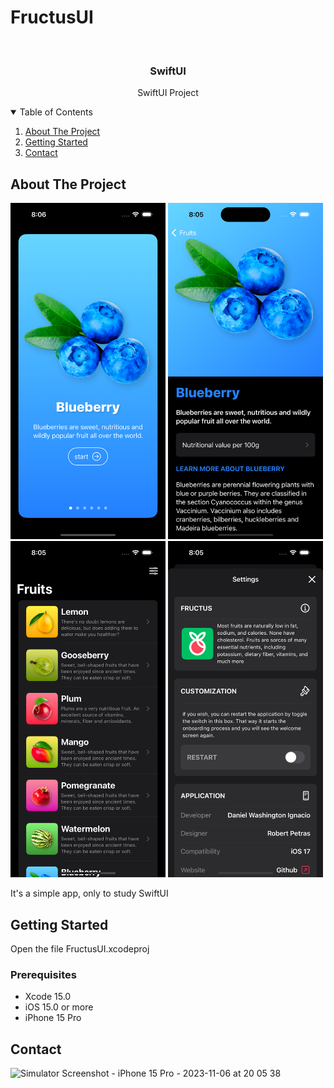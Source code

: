 # FructusUI

<!-- PROJECT LOGO -->
<br />
<p align="center">

  <h3 align="center">SwiftUI</h3>
  <p align="center">
    SwiftUI Project 
  </p>
</p>



<!-- TABLE OF CONTENTS -->
<details open="open">
  <summary>Table of Contents</summary>
  <ol>
    <li>
      <a href="#about-the-project">About The Project</a>
    </li>
    <li>
      <a href="#getting-started">Getting Started</a>
    </li>
    <li><a href="#contact">Contact</a></li>
  </ol>
</details>



<!-- ABOUT THE PROJECT -->
## About The Project
<p float="left">
  <img src="https://raw.githubusercontent.com/Dwashi2/FructusUI/main/Simulator%20Screenshot%20-%20iPhone%2015%20Pro%20-%202023-11-06%20at%2020.06.08.png" width="248">
  <img src="https://raw.githubusercontent.com/Dwashi2/FructusUI/main/Simulator%20Screenshot%20-%20iPhone%2015%20Pro%20-%202023-11-06%20at%2020.05.49.png" width="248">
  <img src="https://raw.githubusercontent.com/Dwashi2/FructusUI/main/Simulator%20Screenshot%20-%20iPhone%2015%20Pro%20-%202023-11-06%20at%2020.05.33.png" width="248">
  <img src="https://raw.githubusercontent.com/Dwashi2/FructusUI/main/Simulator%20Screenshot%20-%20iPhone%2015%20Pro%20-%202023-11-06%20at%2020.05.55.png" width="248">
</p>
 
 


It's a simple app, only to study SwiftUI


<!-- GETTING STARTED -->
## Getting Started

Open the file FructusUI.xcodeproj

### Prerequisites

* Xcode 15.0
* iOS 15.0 or more
* iPhone 15 Pro

<!-- CONTACT -->
## Contact
![Simulator Screenshot - iPhone 15 Pro - 2023-11-06 at 20 05 38](https://github.com/Dwashi2/FructusUI/assets/67284604/9124cc44-4ca0-4cd2-b4f7-b3c9ecb5947c)
